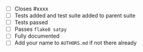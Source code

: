 <!-- Please make the PR against the `master` branch. -->

<!-- Describe what your PR does, and why -->

 - [ ] Closes #xxxx <!-- remove if there is no corresponding issue, which should only be the case for minor changes -->
 - [ ] Tests added and test suite added to parent suite <!-- for all bug fixes or enhancements -->
 - [ ] Tests passed <!-- for all non-documentation changes -->
 - [ ] Passes ``flake8 satpy`` <!-- remove if you did not edit any Python files -->
 - [ ] Fully documented <!-- remove if this change should not be visible to users, e.g., if it is an internal clean-up, or if this is part of a larger project that will be documented later -->
 - [ ] Add your name to `AUTHORS.md` if not there already
